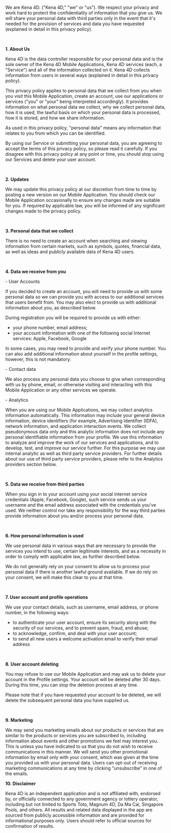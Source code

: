 <p>We are Kena 4D. ("Kena 4D," "we" or "us"). We respect your privacy and work hard to protect the confidentiality of information that you give us. We will share your personal data with third parties only in the event that it's needed for the provision of services and data you have requested (explained in detail in this privacy policy).</p>

<p>&nbsp;</p>

<p><strong>1. About Us</strong></p>

<p>Kena 4D is the data controller responsible for your personal data and is the sole owner of the Kena 4D Mobile Applications, Kena 4D services (each, a "Service") and all of the information collected on it. Kena 4D collects information from users in several ways (explained in detail in this privacy policy).</p>

<p>This privacy policy applies to personal data that we collect from you when you visit this Mobile Application, create an account, use our applications or services ("you" or "your" being interpreted accordingly). It provides information on what personal data we collect, why we collect personal data, how it is used, the lawful basis on which your personal data is processed, how it is stored, and how we share information.</p>

<p>As used in this privacy policy, "personal data" means any information that relates to you from which you can be identified.</p>

<p>By using our Service or submitting your personal data, you are agreeing to accept the terms of this privacy policy, so please read it carefully. If you disagree with this privacy policy at any point or time, you should stop using our Services and delete your user account.</p>

<p>&nbsp;</p>

<p><strong>2. Updates</strong></p>

<p>We may update this privacy policy at our discretion from time to time by posting a new version on our Mobile Application. You should check our Mobile Application occasionally to ensure any changes made are suitable for you. If required by applicable law, you will be informed of any significant changes made to the privacy policy.</p>

<p>&nbsp;</p>

<p><strong>3. Personal data that we collect</strong></p>

<p>There is no need to create an account when searching and viewing information from certain markets, such as symbols, quotes, financial data, as well as ideas and publicly available data of Kena 4D users.</p>

<p>&nbsp;</p>

<p><strong>4. Data we receive from you</strong></p>

<p>- User Accounts</p>

<p>If you decided to create an account, you will need to provide us with some personal data so we can provide you with access to our additional services that users benefit from. You may also elect to provide us with additional information about you, as described below.</p>

<p>During registration you will be required to provide us with either:</p>

<ul>
	<li>your phone number, email address;</li>
	<li>your account information with one of the following social Internet services: Apple, Facebook, Google</li>
</ul>

<p>In some cases, you may need to provide and verify your phone number. You can also add additional information about yourself in the profile settings, however, this is not mandatory.</p>

<p>- Contact data</p>

<p>We also process any personal data you choose to give when corresponding with us by phone, email, or otherwise visiting and interacting with this Mobile Application or any other services we operate.</p>

<p>- Analytics</p>

<p>When you are using our Mobile Applications, we may collect analytics information automatically. This information may include your general device information, device identifiers (for example, Advertising Identifier (IDFA), network information, and application interaction events. We collect pseudonymous data only and this analytic information does not include any personal identifiable information from your profile. We use this information to analyze and improve the work of our services and applications, and to develop, test, and improve our service further. For this purpose we may use internal analytic as well as third party service providers. For further details about our use of third party service providers, please refer to the Analytics providers section below.</p>

<p>&nbsp;</p>

<p><strong>5. Data we receive from third parties</strong></p>

<p>When you sign in to your account using your social internet service credentials (Apple, Facebook, Google), such service sends us your username and the email address associated with the credentials you've used. We neither control nor take any responsibility for the way third parties provide information about you and/or process your personal data.</p>

<p>&nbsp;</p>

<p><strong>6. How personal information is used</strong></p>

<p>We use personal data in various ways that are necessary to provide the services you intend to use, certain legitimate interests, and as a necessity in order to comply with applicable law, as further described below.</p>

<p>We do not generally rely on your consent to allow us to process your personal data if there is another lawful ground available. If we do rely on your consent, we will make this clear to you at that time.</p>

<p>&nbsp;</p>

<p><strong>7. User account and profile operations</strong></p>

<p>We use your contact details, such as username, email address, or phone number, in the following ways:</p>

<ul>
	<li>to authenticate your user account, ensure its security along with the security of our services, and to prevent spam, fraud, and abuse;</li>
	<li>to acknowledge, confirm, and deal with your user account;</li>
	<li>to send all new users a welcome activation email to verify their email address</li>
</ul>

<p>&nbsp;</p>

<p><strong>8. User account deleting</strong></p>

<p>You may refuse to use our Mobile Application and may ask us to delete your account in the Profile settings. Your account will be deleted after 30 days. During this time, you can stop the deletion process at any time.</p>

<p>Please note that if you have requested your account to be deleted, we will delete the subsequent personal data you have supplied us.</p>

<p>&nbsp;</p>

<p><strong>9. Marketing</strong></p>

<p>We may send you marketing emails about our products or services that are similar to the products or services you are subscribed to, including information about events and other promotions we feel may interest you. This is unless you have indicated to us that you do not wish to receive communications in this manner. We will send you other promotional information by email only with your consent, which was given at the time you provided us with your personal data. Users can opt-out of receiving marketing communications at any time by clicking "unsubscribe" in one of the emails.</p>

<p><strong>10. Disclaimer</strong></p>

<p>Kena 4D is an independent application and is not affiliated with, endorsed by, or officially connected to any government agency or lottery operator, including but not limited to Sports Toto, Magnum 4D, Da Ma Cai, Singapore Pools, and others. All results and related data displayed in the app are sourced from publicly accessible information and are provided for informational purposes only. Users should refer to official sources for confirmation of results.</p>
